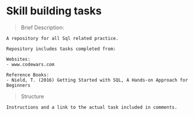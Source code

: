 # Skill building tasks

> Brief Description:

    A repository for all Sql related practice.
    
    Repository includes tasks completed from:
    
    Websites:
    - www.codewars.com
    
    Reference Books:
    - Nield, T. (2016) Getting Started with SQL, A Hands-on Approach for Beginners
    
> Structure

    Instructions and a link to the actual task included in comments.
